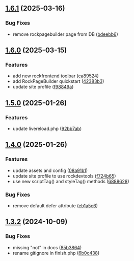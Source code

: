 ## [1.6.1](https://github.com/baumrock/site-rockfrontend/compare/v1.6.0...v1.6.1) (2025-03-16)


### Bug Fixes

* remove rockpagebuilder page from DB ([bdeebb6](https://github.com/baumrock/site-rockfrontend/commit/bdeebb632e32906c83cff0c8c6484f60e8d95198))

## [1.6.0](https://github.com/baumrock/site-rockfrontend/compare/v1.5.0...v1.6.0) (2025-03-15)


### Features

* add new rockfrontend toolbar ([ca89524](https://github.com/baumrock/site-rockfrontend/commit/ca895241ff351bc5871bf2b21ff8b2df227a7d67))
* add RockPageBuilder quickstart ([42383b3](https://github.com/baumrock/site-rockfrontend/commit/42383b38cf3f5eaa7bdf6a06954b23256dc35cf1))
* update site profile ([f98849a](https://github.com/baumrock/site-rockfrontend/commit/f98849a4a3d0dfae3aeaa770b66d27b43e399d15))

## [1.5.0](https://github.com/baumrock/site-rockfrontend/compare/v1.4.0...v1.5.0) (2025-01-26)


### Features

* update livereload.php ([92bb7ab](https://github.com/baumrock/site-rockfrontend/commit/92bb7aba6dbd211107b6ee97df2a62f48da33dc6))

## [1.4.0](https://github.com/baumrock/site-rockfrontend/compare/v1.3.2...v1.4.0) (2025-01-26)


### Features

* update assets and config ([08a91b1](https://github.com/baumrock/site-rockfrontend/commit/08a91b1dcc9666404db3302272148b4ee6371081))
* update site profile to use rockdevtools ([f724b65](https://github.com/baumrock/site-rockfrontend/commit/f724b658874f0afc4aabdddc14c7b6d4bd716a98))
* use new scriptTag() and styleTag() methods ([6888628](https://github.com/baumrock/site-rockfrontend/commit/68886282cc89f01eed7cd409454ea23eb0826554))


### Bug Fixes

* remove default defer attribute ([eb1a5c6](https://github.com/baumrock/site-rockfrontend/commit/eb1a5c62177c29e740bfd387bc64d5c4eb1d1560))

## [1.3.2](https://github.com/baumrock/site-rockfrontend/compare/v1.3.1...v1.3.2) (2024-10-09)


### Bug Fixes

* missing "not" in docs ([85b3864](https://github.com/baumrock/site-rockfrontend/commit/85b38646a295317a7b9f4a2ee84640be329d19cd))
* rename gitignore in finish.php ([6b0c438](https://github.com/baumrock/site-rockfrontend/commit/6b0c438cd5295b6bb32ed4f4111c583559dc5506))

